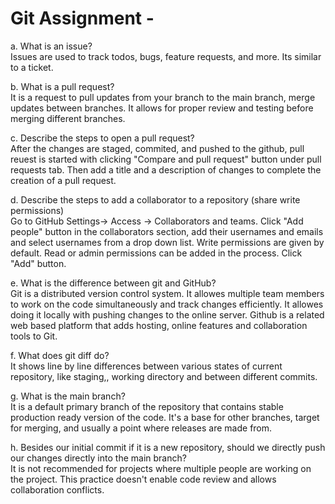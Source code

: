 # Git Assignment - <maksymchyk>

a. What is an issue?    
Issues are used to track todos, bugs, feature requests, and more. Its similar to a ticket.

b. What is a pull request?  
It is a request to pull updates from your branch to the main branch, merge updates between branches. It allows for proper review and testing before merging different branches.

c. Describe the steps to open a pull request?   
After the changes are staged, commited, and pushed to the github, pull reuest is started with clicking "Compare and pull request" button under pull requests tab. Then add a title and a description of changes to complete the creation of a pull request.

d. Describe the steps to add a collaborator to a repository (share write permissions)   
Go to GitHub Settings-> Access -> Collaborators and teams. Click "Add people" button in the collaborators section, add their usernames and emails and select usernames from a drop down list. Write permissions are given by default. Read or admin permissions can be added in the process. Click "Add" button.

e. What is the difference between git and GitHub?   
Git is a distributed version control system. It allowes multiple team members to work on the code simultaneously and track changes efficiently. It allowes doing it locally with pushing changes to the online server. Github is a related web based platform that adds hosting, online features and collaboration tools to Git.

f. What does git diff do?   
It shows line by line differences between various states of current repository, like staging,, working directory and between different commits.

g. What is the main branch?     
It is a default primary branch of the repository that contains stable production ready version of the code. It's a base for other branches, target for merging, and usually a point where releases are made from.

h. Besides our initial commit if it is a new repository, should we directly push our changes directly into the main branch?     
It is not recommended for projects where multiple people are working on the project. This practice doesn't enable code review and allows collaboration conflicts.